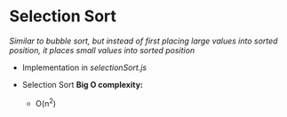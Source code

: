 # Selection Sort
*Similar to bubble sort, but instead of first placing large values into sorted position, it places small values into sorted position*
* Implementation in *selectionSort.js*

* Selection Sort **Big O complexity:**
    - O(n<sup>2</sup>) 